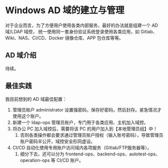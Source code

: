 # Windows AD 域的建立与管理

对于企业而言，为了方便用户使用各类内部服务，最好的办法就是组建一个 AD 域/LDAP 域控，
统一使用同一套身份验证系统登录使用各类应用，如 Gitlab、Wiki、NAS、CI/CD、Docker 镜像仓库、APP 包仓库等等。

## AD 域介绍

待续。


## 最佳实践

我目前想到的 AD 域最佳配置：

1. 管理员账户 administrator 设置强密码，保存好密码，然后封存。紧急情况才使用这个账户。
2. 新建一个 ldap-ops 管理员账户，专门用于各类应用、主机加入域控。
3. 将办公 PC 加入域控后，需要将该 PC 的用户加入到【本地管理员组】中！
   1. 否则各类操作都会要求通过管理员账户授权（输入账号密码），导致管理员账户密码半公开，域控安全形同虚设。
4. CI/CD 自动化使用专用账户访问域内各项服务（Gitlab/FTP服务器等）。
   1. 细分下去，还可以分为 frontend-ops、backend-ops、autotest-ops、operation-ops 等 CI/CD 账户。

